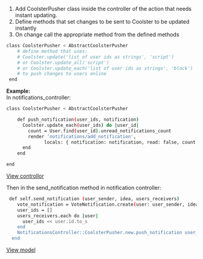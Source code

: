 1. Add CoolsterPusher class inside the controller of the action that needs instant updating.  
2. Define methods that set changes to be sent to Coolster to be updated instantly  
3. On change call the appropriate method from the defined methods  
  
```sh 
class CoolsterPusher < AbstractCoolsterPusher  
    # define method that uses:  
    # Coolster.update('list of user ids as strings', 'script')  
    # or Coolster.update_all('script')  
    # or Coolster.update_each('list of user ids as strings', 'block')  
    # to push changes to users online    
 end   
```
**Example:**  
In notifications_controller:
```sh
class CoolsterPusher < AbstractCoolsterPusher

    def push_notification(user_ids, notification)
      Coolster.update_each(user_ids) do |user_id|
        count = User.find(user_id).unread_notifications_count
        render 'notifications/add_notification',
              locals: { notification: notification, read: false, count: count}
      end
    end

end
```  
 [View controllor](https://github.com/DevYah/coolsoft-13/blob/C1_AminaZoheir_%23226_PollingFramework/Idearator/app/controllers/notifications_controller.rb)  

Then in the send_notification method in notification controller:  
```sh
 def self.send_notification (user_sender, idea, users_receivers)
    vote_notification = VoteNotification.create(user: user_sender, idea: idea, users: users_receivers)
    user_ids = []
    users_receivers.each do |user|
      user_ids << user.id.to_s
    end
    NotificationsController::CoolsterPusher.new.push_notification user_ids, vote_notification
  end
```  
[View model](https://github.com/DevYah/coolsoft-13/blob/C1_AminaZoheir_%23226_PollingFramework/Idearator/app/models/vote_notification.rb)
